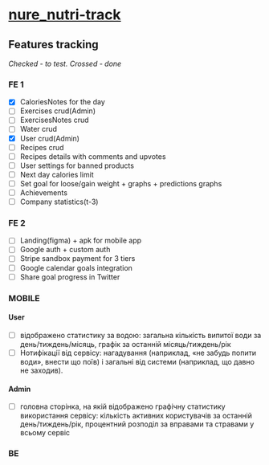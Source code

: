# [nure_nutri-track](https://ggsmou.github.io/nure_nutri-track/)

## Features tracking

_Checked - to test. Crossed - done_

### FE 1

- [x] CaloriesNotes for the day
- [ ] Exercises crud(Admin)
- [ ] ExercisesNotes crud
- [ ] Water crud
- [x] User crud(Admin)
- [ ] Recipes crud
- [ ] Recipes details with comments and upvotes
- [ ] User settings for banned products
- [ ] Next day calories limit
- [ ] Set goal for loose/gain weight + graphs + predictions graphs
- [ ] Achievements
- [ ] Company statistics(t-3)

### FE 2

- [ ] Landing(figma) + apk for mobile app
- [ ] Google auth + custom auth
- [ ] Stripe sandbox payment for 3 tiers
- [ ] Google calendar goals integration
- [ ] Share goal progress in Twitter

### MOBILE

#### User

- [ ] відображено статистику за водою: загальна кількість випитої води за день/тиждень/місяць, графік за останній місяць/тиждень/рік
- [ ] Нотифікації від сервісу: нагадування (наприклад, «не забудь попити води», внести що поїв) і загальні від системи (наприклад, що давно не заходив).

#### Admin

- [ ] головна сторінка, на якій відображено графічну статистику використання сервісу: кількість активних користувачів за останній день/тиждень/рік, процентний розподіл за вправами та стравами у всьому сервіс

### BE
